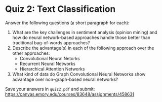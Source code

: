 # Quiz 2: Text Classification

Answer the following questions (a short paragraph for each):

1. What are the key challenges in sentiment analysis (opinion mining) and how do neural network-based approaches handle those better than traditional bag-of-words approaches?
1. Describe the advantage(s) in each of the following approach over the other approaches:
   * Convolutional Neural Netorks
   * Recurrent Neural Networks
   * Hierarchical Attention Networks
1. What kind of data do Graph Convolutional Neural Networks show advantage over non-graph-based neural networks?

Save your answers in `quiz2.pdf` and submit: https://canvas.emory.edu/courses/83648/assignments/458631

